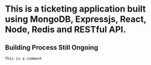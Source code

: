# This is a ticketing application built using MongoDB, Expressjs, React, Node, Redis and RESTful API.  
## Building Process Still Ongoing 
<!-- This is a comment -->
``` This is a comment ```
